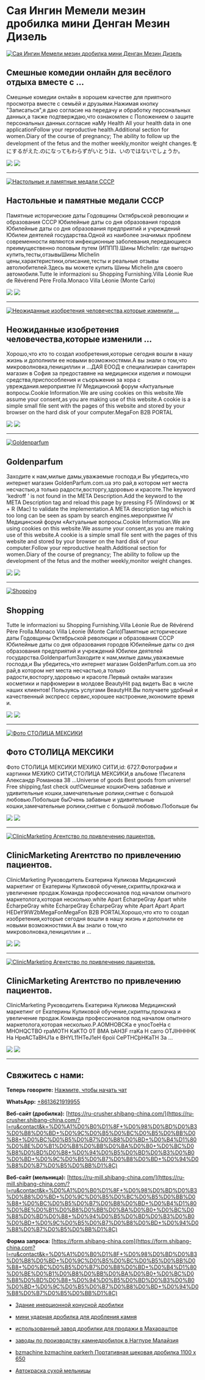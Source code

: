 # Сая Ингин Мемели мезин дробилка мини Денган Мезин Дизель

<a href="https://swt.shibang-china.com/?l=ru&img&k=%D0%A1%D0%B0%D1%8F+%D0%98%D0%BD%D0%B3%D0%B8%D0%BD+%D0%9C%D0%B5%D0%BC%D0%B5%D0%BB%D0%B8+%D0%BC%D0%B5%D0%B7%D0%B8%D0%BD+%D0%B4%D1%80%D0%BE%D0%B1%D0%B8%D0%BB%D0%BA%D0%B0+%D0%BC%D0%B8%D0%BD%D0%B8+%D0%94%D0%B5%D0%BD%D0%B3%D0%B0%D0%BD+%D0%9C%D0%B5%D0%B7%D0%B8%D0%BD+%D0%94%D0%B8%D0%B7%D0%B5%D0%BB%D1%8C" target="_blank">![Сая Ингин Мемели мезин дробилка мини Денган Мезин Дизель](http://static.shibang-china.com/all-800x300/1076.jpg)</a>

## Смешные комедии онлайн для весёлого отдыха вместе с …
Смешные комедии онлайн в хорошем качестве для приятного просмотра вместе с семьёй и друзьями.Нажимая кнопку &quot;Записаться&quot;,я даю согласие на передачу и обработку персональных данных,а также подтверждаю,что ознакомлен с Положением о защите персональных данных.согласие наMy Health All your health data in one applicationFollow your reproductive health.Additional section for women.Diary of the course of pregnancy; The ability to follow up the development of the fetus and the mother weekly,monitor weight changes.をにするがえた.のになってもわらずがいとうは、いのではないでしょうか。


<a href="https://whatsapp.shibangsoft.com/WhatsApp.php" target="_blank" title="WhatsApp">![](http://static.shibang-china.com/icon/whatsapp.png)</a> <a href="https://swt.shibang-china.com/?l=ru&icon&k=%D0%A1%D0%B0%D1%8F+%D0%98%D0%BD%D0%B3%D0%B8%D0%BD+%D0%9C%D0%B5%D0%BC%D0%B5%D0%BB%D0%B8+%D0%BC%D0%B5%D0%B7%D0%B8%D0%BD+%D0%B4%D1%80%D0%BE%D0%B1%D0%B8%D0%BB%D0%BA%D0%B0+%D0%BC%D0%B8%D0%BD%D0%B8+%D0%94%D0%B5%D0%BD%D0%B3%D0%B0%D0%BD+%D0%9C%D0%B5%D0%B7%D0%B8%D0%BD+%D0%94%D0%B8%D0%B7%D0%B5%D0%BB%D1%8C" target="_blank">![](http://static.shibang-china.com/icon/chat-ru.png)</a>

---

<a href="https://swt.shibang-china.com/?l=ru&img&k=%D0%A1%D0%B0%D1%8F+%D0%98%D0%BD%D0%B3%D0%B8%D0%BD+%D0%9C%D0%B5%D0%BC%D0%B5%D0%BB%D0%B8+%D0%BC%D0%B5%D0%B7%D0%B8%D0%BD+%D0%B4%D1%80%D0%BE%D0%B1%D0%B8%D0%BB%D0%BA%D0%B0+%D0%BC%D0%B8%D0%BD%D0%B8+%D0%94%D0%B5%D0%BD%D0%B3%D0%B0%D0%BD+%D0%9C%D0%B5%D0%B7%D0%B8%D0%BD+%D0%94%D0%B8%D0%B7%D0%B5%D0%BB%D1%8C" target="_blank">![Настольные и памятные медали СССР](http://static.shibang-china.com/all-800x300/1094.jpg)</a>

## Настольные и памятные медали СССР
Памятные исторические даты Годовщины Октябрьской революции и образования СССР Юбилейные даты со дня образования городов Юбилейные даты со дня образования предприятий и учреждений Юбилеи деятелей государства.Одной из наиболее значимых проблем современности являются инфекционные заболевания,передающиеся преимущественно половым путем (ИППП).Шины Michelin: где выгодно купить,тесты,отзывыШины Michelin цены,характеристики,описание,тесты и реальные отзывы автолюбителей.Здесь вы можете купить Шины Michelin для своего автомобиля.Tutte le informazioni su Shopping Furnishing.Villa L&#233;onie Rue de R&#233;v&#233;rend P&#232;re Frolla.Monaco Villa L&#233;onie (Monte Carlo)


<a href="https://whatsapp.shibangsoft.com/WhatsApp.php" target="_blank" title="WhatsApp">![](http://static.shibang-china.com/icon/whatsapp.png)</a> <a href="https://swt.shibang-china.com/?l=ru&icon&k=%D0%A1%D0%B0%D1%8F+%D0%98%D0%BD%D0%B3%D0%B8%D0%BD+%D0%9C%D0%B5%D0%BC%D0%B5%D0%BB%D0%B8+%D0%BC%D0%B5%D0%B7%D0%B8%D0%BD+%D0%B4%D1%80%D0%BE%D0%B1%D0%B8%D0%BB%D0%BA%D0%B0+%D0%BC%D0%B8%D0%BD%D0%B8+%D0%94%D0%B5%D0%BD%D0%B3%D0%B0%D0%BD+%D0%9C%D0%B5%D0%B7%D0%B8%D0%BD+%D0%94%D0%B8%D0%B7%D0%B5%D0%BB%D1%8C" target="_blank">![](http://static.shibang-china.com/icon/chat-ru.png)</a>

---

<a href="https://swt.shibang-china.com/?l=ru&img&k=%D0%A1%D0%B0%D1%8F+%D0%98%D0%BD%D0%B3%D0%B8%D0%BD+%D0%9C%D0%B5%D0%BC%D0%B5%D0%BB%D0%B8+%D0%BC%D0%B5%D0%B7%D0%B8%D0%BD+%D0%B4%D1%80%D0%BE%D0%B1%D0%B8%D0%BB%D0%BA%D0%B0+%D0%BC%D0%B8%D0%BD%D0%B8+%D0%94%D0%B5%D0%BD%D0%B3%D0%B0%D0%BD+%D0%9C%D0%B5%D0%B7%D0%B8%D0%BD+%D0%94%D0%B8%D0%B7%D0%B5%D0%BB%D1%8C" target="_blank">![Неожиданные изобретения человечества,которые изменили …](http://static.shibang-china.com/all-800x300/1115.jpg)</a>

## Неожиданные изобретения человечества,которые изменили …
Хорошо,что кто то создал изобретения,которые сегодня вошли в нашу жизнь и дополнили ее новыми возможностями.А вы знали о том,что микроволновка,пенициллин и …ДАЯ ЕООД е специализиран санитарен магазин в София за предоставяне на медицински изделия и помощни средства,приспособления и съоръжения за хора с увреждания.мероприятие IV Медицинский форум &#171;Актуальные вопросы.Cookie Information.We are using cookies on this website.We assume your consent,as you are making use of this website.A cookie is a simple small file sent with the pages of this website and stored by your browser on the hard disk of your computer.MegaFon B2B PORTAL


<a href="https://whatsapp.shibangsoft.com/WhatsApp.php" target="_blank" title="WhatsApp">![](http://static.shibang-china.com/icon/whatsapp.png)</a> <a href="https://swt.shibang-china.com/?l=ru&icon&k=%D0%A1%D0%B0%D1%8F+%D0%98%D0%BD%D0%B3%D0%B8%D0%BD+%D0%9C%D0%B5%D0%BC%D0%B5%D0%BB%D0%B8+%D0%BC%D0%B5%D0%B7%D0%B8%D0%BD+%D0%B4%D1%80%D0%BE%D0%B1%D0%B8%D0%BB%D0%BA%D0%B0+%D0%BC%D0%B8%D0%BD%D0%B8+%D0%94%D0%B5%D0%BD%D0%B3%D0%B0%D0%BD+%D0%9C%D0%B5%D0%B7%D0%B8%D0%BD+%D0%94%D0%B8%D0%B7%D0%B5%D0%BB%D1%8C" target="_blank">![](http://static.shibang-china.com/icon/chat-ru.png)</a>

---

<a href="https://swt.shibang-china.com/?l=ru&img&k=%D0%A1%D0%B0%D1%8F+%D0%98%D0%BD%D0%B3%D0%B8%D0%BD+%D0%9C%D0%B5%D0%BC%D0%B5%D0%BB%D0%B8+%D0%BC%D0%B5%D0%B7%D0%B8%D0%BD+%D0%B4%D1%80%D0%BE%D0%B1%D0%B8%D0%BB%D0%BA%D0%B0+%D0%BC%D0%B8%D0%BD%D0%B8+%D0%94%D0%B5%D0%BD%D0%B3%D0%B0%D0%BD+%D0%9C%D0%B5%D0%B7%D0%B8%D0%BD+%D0%94%D0%B8%D0%B7%D0%B5%D0%BB%D1%8C" target="_blank">![Goldenparfum](http://static.shibang-china.com/all-800x300/886.jpg)</a>

## Goldenparfum
Заходите к нам,милые дамы,уважаемые господа,и Вы убедитесь,что интернет магазин GoldenParfum.com.ua это рай,в котором нет места несчастью,а только радости,восторгу,здоровью и красоте.The keyword 'kedroff ' is not found in the META Description.Add the keyword to the META Description tag and reload this page by pressing F5 (Windows) or ⌘ + R (Mac) to validate the implementation.A META description tag which is too long can be seen as spam by search engines.мероприятие IV Медицинский форум &#171;Актуальные вопросы.Cookie Information.We are using cookies on this website.We assume your consent,as you are making use of this website.A cookie is a simple small file sent with the pages of this website and stored by your browser on the hard disk of your computer.Follow your reproductive health.Additional section for women.Diary of the course of pregnancy; The ability to follow up the development of the fetus and the mother weekly,monitor weight changes.


<a href="https://whatsapp.shibangsoft.com/WhatsApp.php" target="_blank" title="WhatsApp">![](http://static.shibang-china.com/icon/whatsapp.png)</a> <a href="https://swt.shibang-china.com/?l=ru&icon&k=%D0%A1%D0%B0%D1%8F+%D0%98%D0%BD%D0%B3%D0%B8%D0%BD+%D0%9C%D0%B5%D0%BC%D0%B5%D0%BB%D0%B8+%D0%BC%D0%B5%D0%B7%D0%B8%D0%BD+%D0%B4%D1%80%D0%BE%D0%B1%D0%B8%D0%BB%D0%BA%D0%B0+%D0%BC%D0%B8%D0%BD%D0%B8+%D0%94%D0%B5%D0%BD%D0%B3%D0%B0%D0%BD+%D0%9C%D0%B5%D0%B7%D0%B8%D0%BD+%D0%94%D0%B8%D0%B7%D0%B5%D0%BB%D1%8C" target="_blank">![](http://static.shibang-china.com/icon/chat-ru.png)</a>

---

<a href="https://swt.shibang-china.com/?l=ru&img&k=%D0%A1%D0%B0%D1%8F+%D0%98%D0%BD%D0%B3%D0%B8%D0%BD+%D0%9C%D0%B5%D0%BC%D0%B5%D0%BB%D0%B8+%D0%BC%D0%B5%D0%B7%D0%B8%D0%BD+%D0%B4%D1%80%D0%BE%D0%B1%D0%B8%D0%BB%D0%BA%D0%B0+%D0%BC%D0%B8%D0%BD%D0%B8+%D0%94%D0%B5%D0%BD%D0%B3%D0%B0%D0%BD+%D0%9C%D0%B5%D0%B7%D0%B8%D0%BD+%D0%94%D0%B8%D0%B7%D0%B5%D0%BB%D1%8C" target="_blank">![Shopping](http://static.shibang-china.com/all-800x300/1290.jpg)</a>

## Shopping
Tutte le informazioni su Shopping Furnishing.Villa L&#233;onie Rue de R&#233;v&#233;rend P&#232;re Frolla.Monaco Villa L&#233;onie (Monte Carlo)Памятные исторические даты Годовщины Октябрьской революции и образования СССР Юбилейные даты со дня образования городов Юбилейные даты со дня образования предприятий и учреждений Юбилеи деятелей государства.GoldenparfumЗаходите к нам,милые дамы,уважаемые господа,и Вы убедитесь,что интернет магазин GoldenParfum.com.ua это рай,в котором нет места несчастью,а только радости,восторгу,здоровью и красоте.Первый онлайн магазин косметики и парфюмерии в молдове BeautyHit рад видеть Вас в числе наших клиентов! Пользуясь услугами BeautyHit.Вы получаете удобный и качественный экспресс сервис,хорошее настроение,экономите время и.


<a href="https://whatsapp.shibangsoft.com/WhatsApp.php" target="_blank" title="WhatsApp">![](http://static.shibang-china.com/icon/whatsapp.png)</a> <a href="https://swt.shibang-china.com/?l=ru&icon&k=%D0%A1%D0%B0%D1%8F+%D0%98%D0%BD%D0%B3%D0%B8%D0%BD+%D0%9C%D0%B5%D0%BC%D0%B5%D0%BB%D0%B8+%D0%BC%D0%B5%D0%B7%D0%B8%D0%BD+%D0%B4%D1%80%D0%BE%D0%B1%D0%B8%D0%BB%D0%BA%D0%B0+%D0%BC%D0%B8%D0%BD%D0%B8+%D0%94%D0%B5%D0%BD%D0%B3%D0%B0%D0%BD+%D0%9C%D0%B5%D0%B7%D0%B8%D0%BD+%D0%94%D0%B8%D0%B7%D0%B5%D0%BB%D1%8C" target="_blank">![](http://static.shibang-china.com/icon/chat-ru.png)</a>

---

<a href="https://swt.shibang-china.com/?l=ru&img&k=%D0%A1%D0%B0%D1%8F+%D0%98%D0%BD%D0%B3%D0%B8%D0%BD+%D0%9C%D0%B5%D0%BC%D0%B5%D0%BB%D0%B8+%D0%BC%D0%B5%D0%B7%D0%B8%D0%BD+%D0%B4%D1%80%D0%BE%D0%B1%D0%B8%D0%BB%D0%BA%D0%B0+%D0%BC%D0%B8%D0%BD%D0%B8+%D0%94%D0%B5%D0%BD%D0%B3%D0%B0%D0%BD+%D0%9C%D0%B5%D0%B7%D0%B8%D0%BD+%D0%94%D0%B8%D0%B7%D0%B5%D0%BB%D1%8C" target="_blank">![Фото СТОЛИЦА МЕКСИКИ](http://static.shibang-china.com/all-800x300/854.jpg)</a>

## Фото СТОЛИЦА МЕКСИКИ
Фото СТОЛИЦА МЕКСИКИ МЕХИКО СИТИ,id: 6727.Фотографии и картинки МЕХИКО СИТИ,СТОЛИЦА МЕКСИКИ,в альбоме !Писателя Александр Романова 38 …Universe of goods Best goods from universe! Free shipping,fast check out!Смешные кошкиОчень забавные и удивительные кошки,замечательные ролики,снятые с большой любовью.Побольше быОчень забавные и удивительные кошки,замечательные ролики,снятые с большой любовью.Побольше бы


<a href="https://whatsapp.shibangsoft.com/WhatsApp.php" target="_blank" title="WhatsApp">![](http://static.shibang-china.com/icon/whatsapp.png)</a> <a href="https://swt.shibang-china.com/?l=ru&icon&k=%D0%A1%D0%B0%D1%8F+%D0%98%D0%BD%D0%B3%D0%B8%D0%BD+%D0%9C%D0%B5%D0%BC%D0%B5%D0%BB%D0%B8+%D0%BC%D0%B5%D0%B7%D0%B8%D0%BD+%D0%B4%D1%80%D0%BE%D0%B1%D0%B8%D0%BB%D0%BA%D0%B0+%D0%BC%D0%B8%D0%BD%D0%B8+%D0%94%D0%B5%D0%BD%D0%B3%D0%B0%D0%BD+%D0%9C%D0%B5%D0%B7%D0%B8%D0%BD+%D0%94%D0%B8%D0%B7%D0%B5%D0%BB%D1%8C" target="_blank">![](http://static.shibang-china.com/icon/chat-ru.png)</a>

---

<a href="https://swt.shibang-china.com/?l=ru&img&k=%D0%A1%D0%B0%D1%8F+%D0%98%D0%BD%D0%B3%D0%B8%D0%BD+%D0%9C%D0%B5%D0%BC%D0%B5%D0%BB%D0%B8+%D0%BC%D0%B5%D0%B7%D0%B8%D0%BD+%D0%B4%D1%80%D0%BE%D0%B1%D0%B8%D0%BB%D0%BA%D0%B0+%D0%BC%D0%B8%D0%BD%D0%B8+%D0%94%D0%B5%D0%BD%D0%B3%D0%B0%D0%BD+%D0%9C%D0%B5%D0%B7%D0%B8%D0%BD+%D0%94%D0%B8%D0%B7%D0%B5%D0%BB%D1%8C" target="_blank">![ClinicMarketing Агентство по привлечению пациентов.](http://static.shibang-china.com/all-800x300/554.jpg)</a>

## ClinicMarketing Агентство по привлечению пациентов.
ClinicMarketing Руководитель Екатерина Куликова Медицинский маркетинг от Екатерины Куликовой обучение,скрипты,прокачка и увеличение продаж.Команда профессионалов под началом опытного маркетолога,которая несколько.white Apart &#201;charpeGray Apart white &#201;charpeGray white &#201;charpeGray &#201;charpeGray white Apart Apart Apart HEDeY9IW2bMegaFonMegaFon B2B PORTALХорошо,что кто то создал изобретения,которые сегодня вошли в нашу жизнь и дополнили ее новыми возможностями.А вы знали о том,что микроволновка,пенициллин и …


<a href="https://whatsapp.shibangsoft.com/WhatsApp.php" target="_blank" title="WhatsApp">![](http://static.shibang-china.com/icon/whatsapp.png)</a> <a href="https://swt.shibang-china.com/?l=ru&icon&k=%D0%A1%D0%B0%D1%8F+%D0%98%D0%BD%D0%B3%D0%B8%D0%BD+%D0%9C%D0%B5%D0%BC%D0%B5%D0%BB%D0%B8+%D0%BC%D0%B5%D0%B7%D0%B8%D0%BD+%D0%B4%D1%80%D0%BE%D0%B1%D0%B8%D0%BB%D0%BA%D0%B0+%D0%BC%D0%B8%D0%BD%D0%B8+%D0%94%D0%B5%D0%BD%D0%B3%D0%B0%D0%BD+%D0%9C%D0%B5%D0%B7%D0%B8%D0%BD+%D0%94%D0%B8%D0%B7%D0%B5%D0%BB%D1%8C" target="_blank">![](http://static.shibang-china.com/icon/chat-ru.png)</a>

---

<a href="https://swt.shibang-china.com/?l=ru&img&k=%D0%A1%D0%B0%D1%8F+%D0%98%D0%BD%D0%B3%D0%B8%D0%BD+%D0%9C%D0%B5%D0%BC%D0%B5%D0%BB%D0%B8+%D0%BC%D0%B5%D0%B7%D0%B8%D0%BD+%D0%B4%D1%80%D0%BE%D0%B1%D0%B8%D0%BB%D0%BA%D0%B0+%D0%BC%D0%B8%D0%BD%D0%B8+%D0%94%D0%B5%D0%BD%D0%B3%D0%B0%D0%BD+%D0%9C%D0%B5%D0%B7%D0%B8%D0%BD+%D0%94%D0%B8%D0%B7%D0%B5%D0%BB%D1%8C" target="_blank">![ClinicMarketing Агентство по привлечению пациентов.](http://static.shibang-china.com/all-800x300/1221.jpg)</a>

## ClinicMarketing Агентство по привлечению пациентов.
ClinicMarketing Руководитель Екатерина Куликова Медицинский маркетинг от Екатерины Куликовой обучение,скрипты,прокачка и увеличение продаж.Команда профессионалов под началом опытного маркетолога,которая несколько.P.AOMHOBCKa e ynocToeHa c MHOHQCTBO rpaMOTH KaKTO 0T BMA bAH3F rraKa H carro OTJIHHHHK Ha HpeACTaBHJ1a e BHYL11HTeJ1eH 6po&#236;&#237; CePTHC&#254;HKaTH 3a …

<a href="https://whatsapp.shibangsoft.com/WhatsApp.php" target="_blank" title="WhatsApp">![](http://static.shibang-china.com/icon/whatsapp.png)</a> <a href="https://swt.shibang-china.com/?l=ru&icon&k=%D0%A1%D0%B0%D1%8F+%D0%98%D0%BD%D0%B3%D0%B8%D0%BD+%D0%9C%D0%B5%D0%BC%D0%B5%D0%BB%D0%B8+%D0%BC%D0%B5%D0%B7%D0%B8%D0%BD+%D0%B4%D1%80%D0%BE%D0%B1%D0%B8%D0%BB%D0%BA%D0%B0+%D0%BC%D0%B8%D0%BD%D0%B8+%D0%94%D0%B5%D0%BD%D0%B3%D0%B0%D0%BD+%D0%9C%D0%B5%D0%B7%D0%B8%D0%BD+%D0%94%D0%B8%D0%B7%D0%B5%D0%BB%D1%8C" target="_blank">![](http://static.shibang-china.com/icon/chat-ru.png)</a>

---
## Свяжитесь с нами:

**Теперь говорите:** [Нажмите, чтобы начать чат](https://swt.shibang-china.com?l=ru&contact&k=%D0%A1%D0%B0%D1%8F+%D0%98%D0%BD%D0%B3%D0%B8%D0%BD+%D0%9C%D0%B5%D0%BC%D0%B5%D0%BB%D0%B8+%D0%BC%D0%B5%D0%B7%D0%B8%D0%BD+%D0%B4%D1%80%D0%BE%D0%B1%D0%B8%D0%BB%D0%BA%D0%B0+%D0%BC%D0%B8%D0%BD%D0%B8+%D0%94%D0%B5%D0%BD%D0%B3%D0%B0%D0%BD+%D0%9C%D0%B5%D0%B7%D0%B8%D0%BD+%D0%94%D0%B8%D0%B7%D0%B5%D0%BB%D1%8C)

**WhatsApp:**  [+8613621919955](https://whatsapp.shibangsoft.com/WhatsApp.php)

**Веб-сайт (дробилка):** [https://ru-crusher.shibang-china.com/](https://ru-crusher.shibang-china.com/?l=ru&contact&k=%D0%A1%D0%B0%D1%8F+%D0%98%D0%BD%D0%B3%D0%B8%D0%BD+%D0%9C%D0%B5%D0%BC%D0%B5%D0%BB%D0%B8+%D0%BC%D0%B5%D0%B7%D0%B8%D0%BD+%D0%B4%D1%80%D0%BE%D0%B1%D0%B8%D0%BB%D0%BA%D0%B0+%D0%BC%D0%B8%D0%BD%D0%B8+%D0%94%D0%B5%D0%BD%D0%B3%D0%B0%D0%BD+%D0%9C%D0%B5%D0%B7%D0%B8%D0%BD+%D0%94%D0%B8%D0%B7%D0%B5%D0%BB%D1%8C)

**Веб-сайт (мельница):** [https://ru-mill.shibang-china.com/](https://ru-mill.shibang-china.com/?l=ru&contact&k=%D0%A1%D0%B0%D1%8F+%D0%98%D0%BD%D0%B3%D0%B8%D0%BD+%D0%9C%D0%B5%D0%BC%D0%B5%D0%BB%D0%B8+%D0%BC%D0%B5%D0%B7%D0%B8%D0%BD+%D0%B4%D1%80%D0%BE%D0%B1%D0%B8%D0%BB%D0%BA%D0%B0+%D0%BC%D0%B8%D0%BD%D0%B8+%D0%94%D0%B5%D0%BD%D0%B3%D0%B0%D0%BD+%D0%9C%D0%B5%D0%B7%D0%B8%D0%BD+%D0%94%D0%B8%D0%B7%D0%B5%D0%BB%D1%8C)

**Форма запроса:** [https://form.shibang-china.com](https://form.shibang-china.com?l=ru&contact&k=%D0%A1%D0%B0%D1%8F+%D0%98%D0%BD%D0%B3%D0%B8%D0%BD+%D0%9C%D0%B5%D0%BC%D0%B5%D0%BB%D0%B8+%D0%BC%D0%B5%D0%B7%D0%B8%D0%BD+%D0%B4%D1%80%D0%BE%D0%B1%D0%B8%D0%BB%D0%BA%D0%B0+%D0%BC%D0%B8%D0%BD%D0%B8+%D0%94%D0%B5%D0%BD%D0%B3%D0%B0%D0%BD+%D0%9C%D0%B5%D0%B7%D0%B8%D0%BD+%D0%94%D0%B8%D0%B7%D0%B5%D0%BB%D1%8C)

* [Здание инерционной конусной дробилки](../125/%D0%97%D0%B4%D0%B0%D0%BD%D0%B8%D0%B5%20%D0%B8%D0%BD%D0%B5%D1%80%D1%86%D0%B8%D0%BE%D0%BD%D0%BD%D0%BE%D0%B9%20%D0%BA%D0%BE%D0%BD%D1%83%D1%81%D0%BD%D0%BE%D0%B9%20%D0%B4%D1%80%D0%BE%D0%B1%D0%B8%D0%BB%D0%BA%D0%B8.md)

* [мини ударная дробилка для дробления камня](../122/%D0%BC%D0%B8%D0%BD%D0%B8%20%D1%83%D0%B4%D0%B0%D1%80%D0%BD%D0%B0%D1%8F%20%D0%B4%D1%80%D0%BE%D0%B1%D0%B8%D0%BB%D0%BA%D0%B0%20%D0%B4%D0%BB%D1%8F%20%D0%B4%D1%80%D0%BE%D0%B1%D0%BB%D0%B5%D0%BD%D0%B8%D1%8F%20%D0%BA%D0%B0%D0%BC%D0%BD%D1%8F.md)

* [использованный завод дробилки для продажи в Махараштре](../124/%D0%B8%D1%81%D0%BF%D0%BE%D0%BB%D1%8C%D0%B7%D0%BE%D0%B2%D0%B0%D0%BD%D0%BD%D1%8B%D0%B9%20%D0%B7%D0%B0%D0%B2%D0%BE%D0%B4%20%D0%B4%D1%80%D0%BE%D0%B1%D0%B8%D0%BB%D0%BA%D0%B8%20%D0%B4%D0%BB%D1%8F%20%D0%BF%D1%80%D0%BE%D0%B4%D0%B0%D0%B6%D0%B8%20%D0%B2%20%D0%9C%D0%B0%D1%85%D0%B0%D1%80%D0%B0%D1%88%D1%82%D1%80%D0%B5.md)

* [заводы по производству камнедробилок в Нагпуре Малайзия](../125/%D0%B7%D0%B0%D0%B2%D0%BE%D0%B4%D1%8B%20%D0%BF%D0%BE%20%D0%BF%D1%80%D0%BE%D0%B8%D0%B7%D0%B2%D0%BE%D0%B4%D1%81%D1%82%D0%B2%D1%83%20%D0%BA%D0%B0%D0%BC%D0%BD%D0%B5%D0%B4%D1%80%D0%BE%D0%B1%D0%B8%D0%BB%D0%BE%D0%BA%20%D0%B2%20%D0%9D%D0%B0%D0%B3%D0%BF%D1%83%D1%80%D0%B5%20%D0%9C%D0%B0%D0%BB%D0%B0%D0%B9%D0%B7%D0%B8%D1%8F.md)

* [bzmachine bzmachine parkerh Портативная щековая дробилка 1100 x 650](../122/bzmachine%20bzmachine%20parkerh%20%D0%9F%D0%BE%D1%80%D1%82%D0%B0%D1%82%D0%B8%D0%B2%D0%BD%D0%B0%D1%8F%20%D1%89%D0%B5%D0%BA%D0%BE%D0%B2%D0%B0%D1%8F%20%D0%B4%D1%80%D0%BE%D0%B1%D0%B8%D0%BB%D0%BA%D0%B0%201100%20x%20650.md)

* [Автокраска сухой мельницы](../123/%D0%90%D0%B2%D1%82%D0%BE%D0%BA%D1%80%D0%B0%D1%81%D0%BA%D0%B0%20%D1%81%D1%83%D1%85%D0%BE%D0%B9%20%D0%BC%D0%B5%D0%BB%D1%8C%D0%BD%D0%B8%D1%86%D1%8B.md)